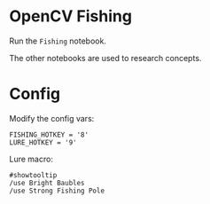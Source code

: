 # OpenCV Fishing

Run the `Fishing` notebook.

The other notebooks are used to research concepts.

# Config

Modify the config vars:

```
FISHING_HOTKEY = '8'
LURE_HOTKEY = '9'
```

Lure macro:
```
#showtooltip
/use Bright Baubles
/use Strong Fishing Pole
```
